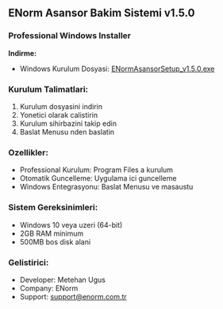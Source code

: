 ﻿## ENorm Asansor Bakim Sistemi v1.5.0

### Professional Windows Installer

**Indirme:**
- Windows Kurulum Dosyasi: [ENormAsansorSetup_v1.5.0.exe](https://github.com/metehan-ugus/ENorm-Release/releases/latest/download/ENormAsansorSetup_v1.5.0.exe)

### Kurulum Talimatlari:
1. Kurulum dosyasini indirin
2. Yonetici olarak calistirin
3. Kurulum sihirbazini takip edin
4. Baslat Menusu nden baslatin

### Ozellikler:
- Professional Kurulum: Program Files a kurulum
- Otomatik Guncelleme: Uygulama ici guncelleme
- Windows Entegrasyonu: Baslat Menusu ve masaustu

### Sistem Gereksinimleri:
- Windows 10 veya uzeri (64-bit)
- 2GB RAM minimum
- 500MB bos disk alani

### Gelistirici:
- Developer: Metehan Ugus
- Company: ENorm
- Support: support@enorm.com.tr

